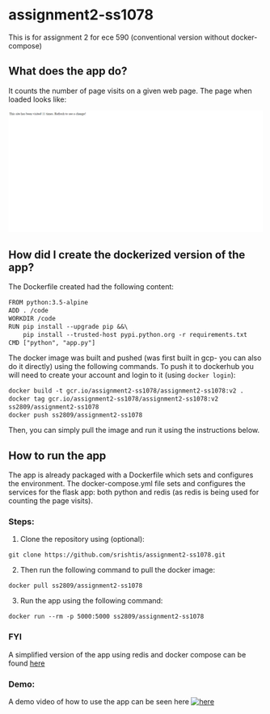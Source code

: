 # assignment2-ss1078
This is for assignment 2 for ece 590 (conventional version without docker-compose)


## What does the app do?
It counts the number of page visits on a given web page. The page when loaded looks like:

![demo app](https://github.com/srishtis/assignment2-ss1078/blob/master/assignment2-ss1078.PNG)


## How did I create the dockerized version of the app?

The Dockerfile created had the following content:

```
FROM python:3.5-alpine
ADD . /code
WORKDIR /code
RUN pip install --upgrade pip &&\
    pip install --trusted-host pypi.python.org -r requirements.txt
CMD ["python", "app.py"]
```

The docker image was built and pushed (was first built in gcp- you can also do it directly) using the following commands. To push it to dockerhub you will need to create your account and login to it (using ```docker login```):

```
docker build -t gcr.io/assignment2-ss1078/assignment2-ss1078:v2 .
docker tag gcr.io/assignment2-ss1078/assignment2-ss1078:v2 ss2809/assignment2-ss1078
docker push ss2809/assignment2-ss1078
```

Then, you can simply pull the image and run it using the instructions below.

## How to run the app
The app is already packaged with a Dockerfile which sets and configures the environment. The docker-compose.yml file sets and configures the services for the flask app: both python and redis (as redis is being used for counting the page visits).

### Steps:

1. Clone the repository using (optional): 

```
git clone https://github.com/srishtis/assignment2-ss1078.git
```

2. Then run the following command to pull the docker image:

```
docker pull ss2809/assignment2-ss1078
```

3. Run the app using the following command:

```
docker run --rm -p 5000:5000 ss2809/assignment2-ss1078
```

### FYI

A simplified version of the app using redis and docker compose can be found [here](https://github.com/srishtis/assignment2-ss1078)

### Demo:

A demo video of how to use the app can be seen here [![here](https://img.youtube.com/vi/rn1lRor6k1w/0.jpg)](https://www.youtube.com/watch?v=rn1lRor6k1w)
